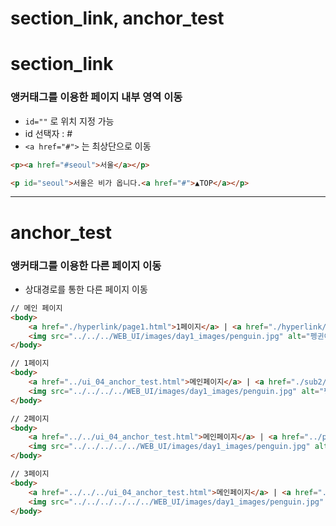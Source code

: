 # section_link, anchor_test

# section_link

### 앵커태그를 이용한 페이지 내부 영역 이동

- `id=""` 로 위치 지정 가능
- id 선택자 : #
- `<a href="#">` 는 최상단으로 이동

```html
<p><a href="#seoul">서울</a></p>

<p id="seoul">서울은 비가 옵니다.<a href="#">▲TOP</a></p>
```

---

# anchor_test

### 앵커태그를 이용한 다른 페이지 이동

- 상대경로를 통한 다른 페이지 이동

```html
// 메인 페이지
<body>
    <a href="./hyperlink/page1.html">1페이지</a> | <a href="./hyperlink/sub2/page2.html">2페이지</a> | <a href="./hyperlink/sub3/sub3_1/page3.html">3페이지</a>
    <img src="../../../WEB_UI/images/day1_images/penguin.jpg" alt="펭귄이미지">
</body>

// 1페이지
<body>
    <a href="../ui_04_anchor_test.html">메인페이지</a> | <a href="./sub2/page2.html">2페이지</a> | <a href="./sub3/sub3_1/page3.html">3페이지</a>
    <img src="../../../../WEB_UI/images/day1_images/penguin.jpg" alt="펭귄이미지">
</body>

// 2페이지
<body>
    <a href="../../ui_04_anchor_test.html">메인페이지</a> | <a href="../page1.html">1페이지</a> | <a href="../sub3/sub3_1/page3.html">3페이지</a>
    <img src="../../../../../WEB_UI/images/day1_images/penguin.jpg" alt="펭귄이미지">
</body>

// 3페이지
<body>
    <a href="../../../ui_04_anchor_test.html">메인페이지</a> | <a href="../../page1.html">1페이지</a> | <a href="../../sub2/page2.html">2페이지</a>
    <img src="../../../../../../WEB_UI/images/day1_images/penguin.jpg" alt="펭귄이미지">
</body>
```

